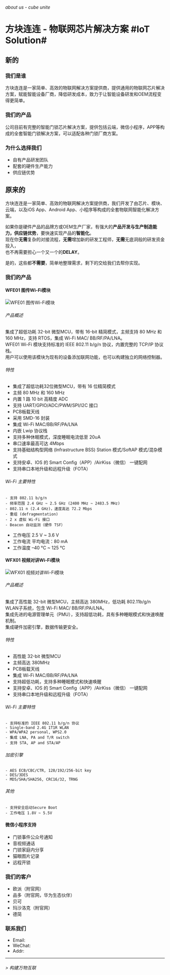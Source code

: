 ###### about us - cube unite

# 方块连连 - 物联网芯片解决方案 #IoT Solution#

## 新的
### 我们是谁
方块连连是一家简单、高效的物联网解决方案提供商，提供通用的物联网芯片解决方案，赋能智能设备厂商，降低研发成本，致力于让智能设备研发和OEM流程变得更简单。

### 我们的产品
公司目前有完整的智能门锁芯片解决方案，提供包括云端，微信小程序，APP等构成的全套智能门锁解决方案，可以适配各种门锁厂商方案。

### 为什么选择我们
+ 自有产品研发团队
+ 配套的硬件生产能力
+ 供应链优势

## 原来的
方块连连是一家简单、高效的物联网解决方案提供商，我们开发了由芯片、模块、云端，以及iOS App、Android App、小程序等构成的全套物联网智能化解决方案。


如果你是硬件产品的品牌方或OEM生产厂家，有强大的**产品开发与生产制造能力，供应链优势**，要快速实现产品的**智能化**。  
现在你**无需**复杂的对接流程，**无需**增加新的研发工程师，**无需**无底洞般的研发资金投入，  
也不再需要担心一个又一个的**DELAY**。

是的，这些都**不需要**，简单地整理需求，剩下的交给我们去帮你实现。


### 我们的产品

#### WFE01 图传Wi-Fi模块
![WFE01 图传Wi-Fi模块](https://github.com/huangyouyi/huangyouyi.github.io/blob/master/image/cube%20WFE01%20PIC.png "cube unite WFE01 图传Wi-Fi模块")

###### 产品概述
集成了超低功耗 32-bit 微型MCU，带有 16-bit 精简模式，主频支持 80 MHz 和 160 MHz，支持 RTOS，集成 Wi-Fi MAC/ BB/RF/PA/LNA。  
WFE01 Wi-Fi 模块支持标准的 IEEE 802.11 b/g/n 协议，内置完整的 TCP/IP 协议栈。  
用户可以使用该模块为现有的设备添加联网功能，也可以构建独立的网络控制器。  

###### 特性
- 集成了超低功耗32位微型MCU，带有 16 位精简模式
- 主频 80 MHz 和 160 MHz
- 内置 1 路 10 bit 高精度 ADC
- 支持 UART/GPIO/ADC/PWM/SPI/I2C 接口
- PCB板载天线
- 采用 SMD-16 封装
- 集成 Wi-Fi MAC/BB/RF/PA/LNA
- 内嵌 Lwip 协议栈
- 支持多种休眠模式，深度睡眠电流低至 20uA
- 串口速率最高可达 4Mbps
- ⽀持基础结构型⽹络 (Infrastructure BSS) Station 模式/SoftAP 模式/混杂模式
- 支持安卓、IOS 的 Smart Config（APP）/AirKiss（微信） 一键配网
- 支持串口本地升级和远程升级（FOTA）

###### Wi-Fi 主要特性
    - ⽀持 802.11 b/g/n
    - 频率范围 2.4 GHz ~ 2.5 GHz (2400 MHz ~ 2483.5 MHz)
    - 802.11 n (2.4 GHz)，速度⾼达 72.2 Mbps 
    - 重组 (defragmentation) 
    - 2 x 虚拟 Wi-Fi 接⼝
    - Beacon ⾃动监测（硬件 TSF）

- ⼯作电压 2.5 V ~ 3.6 V
- ⼯作电流 平均电流：80 mA
- ⼯作温度 –40 °C ~ 125 °C



#### WFX01 视频对讲Wi-Fi模块
![WFX01 视频对讲Wi-Fi模块](https://github.com/huangyouyi/huangyouyi.github.io/blob/master/image/cube%20WFX01%20PIC.png "cube unite WFX01 视频对讲Wi-Fi模块")

###### 产品概述
集成了高性能 32-bit 微型MCU，主频高达 380MHz，低功耗 802.11b/g/n WLAN子系统，包含 Wi-Fi MAC/ BB/RF/PA/LNA。  
集成先进的电源管理单元（PMU），支持超低功耗，具有多种睡眠模式和快速唤醒机制。  
集成硬件加密引擎，数据传输更安全。  

###### 特性
- 高性能 32-bit 微型MCU
- 主频高达 380MHz
- PCB板载天线
- 集成 Wi-Fi MAC/BB/RF/PA/LNA
- 支持超低功耗，支持多种睡眠模式和快速唤醒
- 支持安卓、IOS 的 Smart Config（APP）/AirKiss（微信） 一键配网
- 支持串口本地升级和远程升级（FOTA）

###### Wi-Fi 主要特性
    - ⽀持标准的 IEEE 802.11 b/g/n 协议
    - Single-band 2.4G 1T1R WLAN
    - WPA/WPA2 personal, WPS2.0
    - 集成 LNA, PA and T/R switch
    - 支持 STA, AP and STA/AP

###### 加密引擎
    - AES ECB/CBC/CTR, 128/192/256-bit key
    - DES/3DES
    - MD5/SHA/SHA256, CRC16/32, TRNG

###### 其他
    - 支持安全启动Secure Boot
    - 工作电压 1.8V ~ 5.5V



#### 微信小程序支持
  - 门锁事件公众号通知
  - 音视频通话
  - 门锁家庭内分享
  - 猫眼图片记录
  - 远程开锁


### 我们的客户
- 欧派（附官网）
- 品多（附官网，华为生态伙伴）
- 贝可
- 玛沙洛克（附官网）
- 德简

### 联系我们
- Email:
- WeChat:
- Addr:

---

###### > 构建万物互联
